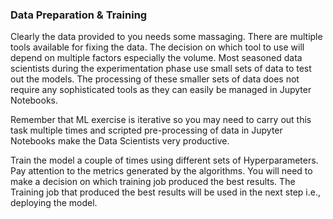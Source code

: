 ### Data Preparation & Training
Clearly the data provided to you needs some massaging. There are multiple tools available for fixing the data. The decision on which tool to use will depend on multiple factors especially the volume. Most seasoned data scientists during the experimentation phase use small sets of data to test out the models. The processing of these smaller sets of data does not require any sophisticated tools as they can easily be managed in Jupyter Notebooks.

Remember that ML exercise is iterative so you may need to carry out this task multiple times and scripted pre-processing of data in Jupyter Notebooks make the Data Scientists very productive.  

Train the model a couple of times using different sets of Hyperparameters. Pay attention to the metrics generated by the algorithms. You will need to make a decision on which training job produced the best results. The Training job that produced the best results will be used in the next step i.e., deploying the model.